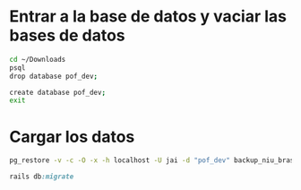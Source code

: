 
# Entrar a la base de datos  y vaciar las bases de datos
```bash
cd ~/Downloads
psql
drop database pof_dev;

create database pof_dev;
exit
```

# Cargar los datos

```bash
pg_restore -v -c -O -x -h localhost -U jai -d "pof_dev" backup_niu_brasil_2023_07_18_14_00.dump
```

```ruby
rails db:migrate
```